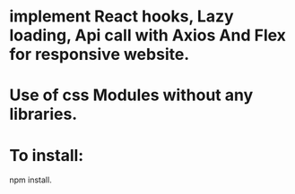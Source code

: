 # implement React hooks, Lazy loading, Api call with Axios And Flex for responsive website.
# Use of css Modules without any libraries.
# To install:
npm install.


